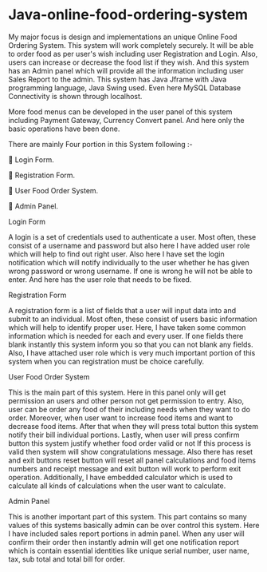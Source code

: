 # Java-online-food-ordering-system


My major focus is design and implementations an unique Online Food Ordering System. This system will work completely securely. It will be able to order food as per user's wish including user Registration and Login. Also, users can increase or decrease the food list if they wish. And this system has an Admin panel which will provide all the information including user Sales Report to the admin. This system has Java Jframe with Java programming language, Java Swing used. Even here MySQL Database Connectivity is shown through localhost.

More food menus can be developed in the user panel of this system including Payment Gateway, Currency Convert panel. And here only the basic operations have been done.

There are mainly Four portion in this System following :-

 Login Form.

 Registration Form.

 User Food Order System.

 Admin Panel.

Login Form

A login is a set of credentials used to authenticate a user. Most often, these consist of a username and password but also here I have added user role which will help to find out right user. Also here I have set the login notification which will notify individually to the user whether he has given wrong password or wrong username. If one is wrong he will not be able to enter. And here has the user role that needs to be fixed.

Registration Form

A registration form is a list of fields that a user will input data into and submit to an individual. Most often, these consist of users basic information which will help to identify proper user. Here, I have taken some common information which is needed for each and every user. If one fields there blank instantly this system inform you so that you can not blank any fields. Also, I have attached user role which is very much important portion of this system when you can registration must be choice carefully.

User Food Order System

This is the main part of this system. Here in this panel only will get permission an users and other person not get permission to entry. Also, user can be order any food of their including needs when they want to do order. Moreover, when user want to increase food items and want to decrease food items. After that when they will press total button this system notify their bill individual portions. Lastly, when user will press confirm button this system justify whether food order valid or not If this process is valid then system will show congratulations message. Also there has reset and exit buttons reset button will reset all panel calculations and food items numbers and receipt message and exit button will work to perform exit operation. Additionally, I have embedded calculator which is used to calculate all kinds of calculations when the user want to calculate.

Admin Panel

This is another important part of this system. This part contains so many values of this systems basically admin can be over control this system. Here I have included sales report portions in admin panel. When any user will confirm their order then instantly admin will get one notification report which is contain essential identities like unique serial number, user name, tax, sub total and total bill for order.
